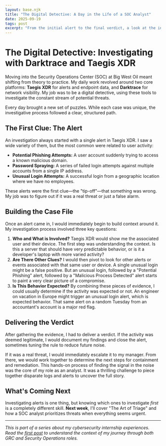 ```yaml
---
layout: base.njk
title: "The Digital Detective: A Day in the Life of a SOC Analyst"
date: 2025-09-19
tags: post
excerpt: "From the initial alert to the final verdict, a look at the investigative process of a SOC analyst hunting for threats in a sea of data."
---
```


# The Digital Detective: Investigating with Darktrace and Taegis XDR

Moving into the Security Operations Center (SOC) at Big West Oil meant shifting from theory to practice. My daily work revolved around two core platforms: **Taegis XDR** for alerts and endpoint data, and **Darktrace** for network visibility. My job was to be a digital detective, using these tools to investigate the constant stream of potential threats.

Every day brought a new set of puzzles. While each case was unique, the investigative process followed a clear, structured path.

## The First Clue: The Alert

An investigation always started with a single alert in Taegis XDR. I saw a wide variety of them, but the most common were related to user activity:
* **Potential Phishing Attempts:** A user account suddenly trying to access a known malicious domain.
* **Password Spraying:** A series of failed login attempts against multiple accounts from a single IP address.
* **Unusual Login Attempts:** A successful login from a geographic location where we have no employees.

These alerts were the first clue—the "tip-off"—that something was wrong. My job was to figure out if it was a real threat or just a false alarm.

## Building the Case File

Once an alert came in, I would immediately begin to build context around it. My investigation process involved three key questions:

1.  **Who and What is Involved?** Taegis XDR would show me the associated user and their device. The first step was understanding the context. Is this a server that should have very predictable behavior, or is it a developer's laptop with more varied activity?
2.  **Are There Other Clues?** I would then pivot to look for other alerts or events associated with that same user or device. A single unusual login might be a false positive. But an unusual login, followed by a "Potential Phishing" alert, followed by a "Malicious Process Detected" alert starts to paint a very clear picture of a compromise.
3.  **Is This Behavior Expected?** By combining these pieces of evidence, I could usually determine if the activity was expected or not. An engineer on vacation in Europe might trigger an unusual login alert, which is expected behavior. That same alert on a random Tuesday from an accountant's account is a major red flag.

## Delivering the Verdict

After gathering the evidence, I had to deliver a verdict. If the activity was deemed legitimate, I would document my findings and close the alert, sometimes tuning the rule to reduce future noise.

If it was a real threat, I would immediately escalate it to my manager. From there, we would work together to determine the next steps for containment and remediation. This hands-on process of finding the signal in the noise was the core of my role as an analyst. It was a thrilling challenge to piece together disparate logs and alerts to uncover the full story.

## What's Coming Next

Investigating alerts is one thing, but knowing which ones to investigate *first* is a completely different skill. **Next week**, I'll cover "The Art of Triage" and how a SOC analyst prioritizes threats when everything seems urgent.

---

*This is part of a series about my cybersecurity internship experiences. Read the [first post](/posts/the-two-sides-of-the-security-coin/) to understand the context of my journey through both GRC and Security Operations roles.*
```